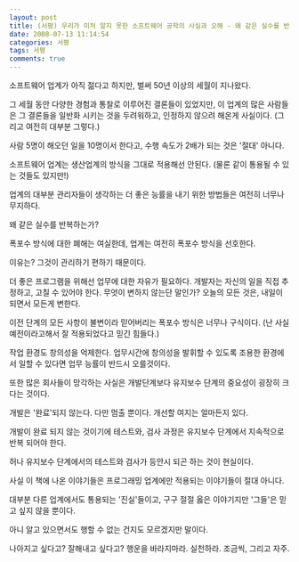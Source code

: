 ```yaml
---
layout: post
title: (서평) 우리가 미처 알지 못한 소프트웨어 공학의 사실과 오해 - 왜 같은 실수를 반복하는가?
date: 2008-07-13 11:14:54
categories: 서평
tags: 서평
comments: true
---
```


소프트웨어 업계가 아직 젊다고 하지만, 벌써 50년 이상의 세월이 지나왔다.

그 세월 동안 다양한 경험과 통찰로 이루어진 결론들이 있었지만, 이 업계의 많은 사람들은 그 결론들을 일반화 시키는 것을 두려워하고, 인정하지 않으려 해온게 사실이다. (그리고 여전히 대부분 그렇다.)

사람 5명이 해오던 일을 10명이서 한다고, 수행 속도가 2배가 되는 것은 '절대' 아니다.

소프트웨어 업계는 생산업계의 방식을 그대로 적용해선 안된다. (물론 같이 통용될 수 있는 것들도 있지만!)

업계의 대부분 관리자들이 생각하는 더 좋은 능률을 내기 위한 방법들은 여전히 너무나 무지하다.

왜 같은 실수를 반복하는가?

폭포수 방식에 대한 폐해는 여실한데, 업계는 여전히 폭포수 방식을 선호한다.

이유는? 그것이 관리하기 편하기 때문이다.

더 좋은 프로그램을 위해선 업무에 대한 자유가 필요하다. 개발자는 자신의 일을 직접 추정하고, 고칠 수 있어야 한다. 무엇이 변하지 않는단 말인가? 오늘의 모든 것은, 내일이 되면서 모든게 변한다.

이전 단계의 모든 사항이 불변이라 믿어버리는 폭포수 방식은 너무나 구식이다. (난 사실 예전이라고해서 잘 적용되었다고 믿긴 힘들다.)

작업 환경도 창의성을 억제한다. 업무시간에 창의성을 발휘할 수 있도록 조용한 환경에서 일할 수 있다면 업무 능률이 반드시 오를것이다.

또한 많은 회사들이 망각하는 사실은 개발단계보다 유지보수 단계의 중요성이 굉장히 크다는 것이다.

개발은 '완료'되지 않는다. 다만 멈출 뿐이다. 개선할 여지는 얼마든지 있다.

개발이 완료 되지 않는 것이기에 테스트와, 검사 과정은 유지보수 단계에서 지속적으로 반복 되어야 한다.

허나 유지보수 단계에서의 테스트와 검사가 등안시 되곤 하는 것이 현실이다.


사실 이 책에 나온 이야기들은 프로그래밍 업계에만 적용되는 이야기들이 절대 아니다.

대부분 다른 업계에서도 통용되는 '진실'들이고, 구구 절절 옳은 이야기지만 '그들'은 믿고 싶지 않을 뿐이다.

아니 알고 있으면서도 행할 수 없는 건지도 모르겠지만 말이다.

나아지고 싶다고? 잘해내고 싶다고? 행운을 바라지마라. 실천하라. 조금씩, 그리고 자주.
